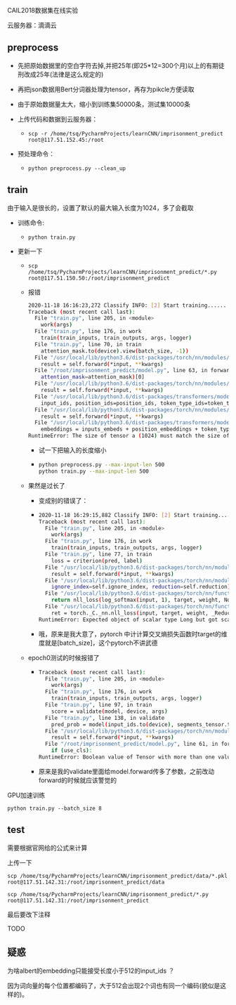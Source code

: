 CAIL2018数据集在线实验

云服务器：滴滴云

## preprocess

- 先把原始数据里的空白字符去掉,并把25年(即25*12=300个月)以上的有期徒刑改成25年(法律是这么规定的)

- 再把json数据用Bert分词器处理为tensor，再存为pikcle方便读取

- 由于原始数据量太大，缩小到训练集50000条，测试集10000条

- 上传代码和数据到云服务器：

  - ```
    scp -r /home/tsq/PycharmProjects/learnCNN/imprisonment_predict  root@117.51.152.45:/root
    ```

    

- 预处理命令：

  - ```
    python preprocess.py --clean_up
    ```



## train

由于输入是很长的，设置了默认的最大输入长度为1024，多了会截取

- 训练命令:

  - ```
    python train.py
    ```

    

- 更新一下

  - ```
    scp /home/tsq/PycharmProjects/learnCNN/imprisonment_predict/*.py root@117.51.150.50:/root/imprisonment_predict
    ```

  - 报错

    ```bash
    2020-11-18 16:16:23,272 Classify INFO: [2] Start training......
    Traceback (most recent call last):
      File "train.py", line 205, in <module>
        work(args)
      File "train.py", line 176, in work
        train(train_inputs, train_outputs, args, logger)
      File "train.py", line 70, in train
        attention_mask.to(device).view(batch_size, -1))
      File "/usr/local/lib/python3.6/dist-packages/torch/nn/modules/module.py", line 722, in _call_impl
        result = self.forward(*input, **kwargs)
      File "/root/imprisonment_predict/model.py", line 63, in forward
        attention_mask=attention_mask)[0]
      File "/usr/local/lib/python3.6/dist-packages/torch/nn/modules/module.py", line 722, in _call_impl
        result = self.forward(*input, **kwargs)
      File "/usr/local/lib/python3.6/dist-packages/transformers/modeling_albert.py", line 682, in forward
        input_ids, position_ids=position_ids, token_type_ids=token_type_ids, inputs_embeds=inputs_embeds
      File "/usr/local/lib/python3.6/dist-packages/torch/nn/modules/module.py", line 722, in _call_impl
        result = self.forward(*input, **kwargs)
      File "/usr/local/lib/python3.6/dist-packages/transformers/modeling_albert.py", line 239, in forward
        embeddings = inputs_embeds + position_embeddings + token_type_embeddings
    RuntimeError: The size of tensor a (1024) must match the size of tensor b (512) at non-singleton dimension 1
    
    ```

    - 试一下把输入的长度缩小

    - ```bash
      python preprocess.py --max-input-len 500
      python train.py --max-input-len 500
      ```

  - 果然是过长了

    - 变成别的错误了：

    - ```bash
      2020-11-18 16:29:15,882 Classify INFO: [2] Start training......
      Traceback (most recent call last):
        File "train.py", line 205, in <module>
          work(args)
        File "train.py", line 176, in work
          train(train_inputs, train_outputs, args, logger)
        File "train.py", line 77, in train
          loss = criterion(pred, label)
        File "/usr/local/lib/python3.6/dist-packages/torch/nn/modules/module.py", line 722, in _call_impl
          result = self.forward(*input, **kwargs)
        File "/usr/local/lib/python3.6/dist-packages/torch/nn/modules/loss.py", line 948, in forward
          ignore_index=self.ignore_index, reduction=self.reduction)
        File "/usr/local/lib/python3.6/dist-packages/torch/nn/functional.py", line 2422, in cross_entropy
          return nll_loss(log_softmax(input, 1), target, weight, None, ignore_index, None, reduction)
        File "/usr/local/lib/python3.6/dist-packages/torch/nn/functional.py", line 2218, in nll_loss
          ret = torch._C._nn.nll_loss(input, target, weight, _Reduction.get_enum(reduction), ignore_index)
      RuntimeError: Expected object of scalar type Long but got scalar type Float for argument #2 'target' in call to _thnn_nll_loss_forward
      
      ```

      

    - 哦，原来是我大意了，pytorch 中计计算交叉熵损失函数时target的维度就是[batch_size]，这个pytorch不讲武德

  - epoch0测试的时候报错了

    - ```bash
      Traceback (most recent call last):
        File "train.py", line 205, in <module>
          work(args)
        File "train.py", line 176, in work
          train(train_inputs, train_outputs, args, logger)
        File "train.py", line 97, in train
          score = validate(model, device, args)
        File "train.py", line 138, in validate
          pred_prob = model(input_ids.to(device), segments_tensor.to(device), attention_mask.to(device))
        File "/usr/local/lib/python3.6/dist-packages/torch/nn/modules/module.py", line 722, in _call_impl
          result = self.forward(*input, **kwargs)
        File "/root/imprisonment_predict/model.py", line 61, in forward
          if (use_cls):
      RuntimeError: Boolean value of Tensor with more than one value is ambiguous
      ```

    - 原来是我的validate里面给model.forward传多了参数，之前改动forward的时候就应该警觉的

GPU加速训练

```
python train.py --batch_size 8
```



## test

需要根据官网给的公式来计算

上传一下

```
scp /home/tsq/PycharmProjects/learnCNN/imprisonment_predict/data/*.pkl root@117.51.142.31:/root/imprisonment_predict/data

scp /home/tsq/PycharmProjects/learnCNN/imprisonment_predict/*.py root@117.51.142.31:/root/imprisonment_predict
```

最后要改下注释

TODO

## 疑惑

为啥albert的embedding只能接受长度小于512的input_ids ？

因为词向量的每个位置都编码了，大于512会出现2个词也有同一个编码(貌似是这样的)。